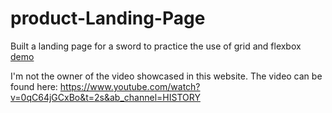# product-Landing-Page
Built a landing page for a sword to practice the use of grid and flexbox <a href="https://pafestivo.github.io/product-Landing-Page/">demo</a><br>

I'm not the owner of the video showcased in this website. The video can be found here: https://www.youtube.com/watch?v=0qC64jGCxBo&t=2s&ab_channel=HISTORY
